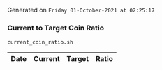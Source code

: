 Generated on `Friday 01-October-2021 at 02:25:17`

### Current to Target Coin Ratio
`current_coin_ratio.sh`

Date|Current|Target|Ratio
---|---|---|---
